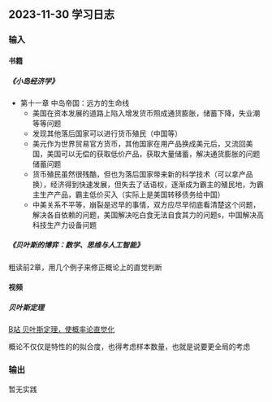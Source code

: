 ## 2023-11-30 学习日志

### 输入

#### 书籍

##### 《小岛经济学》

- 第十一章  中岛帝国：远方的生命线
  - 美国在资本发展的道路上陷入增发货币照成通货膨胀，储蓄下降，失业潮等等问题
  - 发现其他落后国家可以进行货币殖民（中国等）
  - 美元作为世界贸易官方货币，其他国家在用产品换成美元后，又流回美国，美国可以无偿的获取低价产品，获取大量储蓄，解决通货膨胀的问题储蓄问题
  - 货币殖民虽然很残酷，但也为落后国家带来新的科学技术（可以拿产品换），经济得到快速发展，但失去了话语权，逐渐成为霸主的殖民地，为霸主生产产品，霸主低价买入（实际上是美国转移债务给中国）
  - 中美关系不平等，崩裂是迟早的事情，双方应尽早彻底看清楚这个问题，解决各自依赖的问题，美国解决吃白食无法自食其力的问题s，中国解决高科技生产力设备问题

##### 《贝叶斯的博弈：数学、思维与人工智能》

 粗读前2章，用几个例子来修正概论上的直觉判断

#### 视频

##### 贝叶斯定理

[B站 贝叶斯定理，使概率论直觉化](https://www.bilibili.com/video/BV1R7411a76r )

概论不仅仅是特性的的拟合度，也得考虑样本数量，也就是说要更全局的考虑

### 输出

暂无实践

